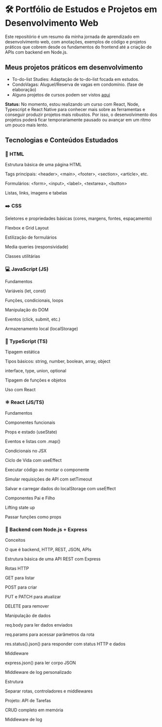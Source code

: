 # 🛠️ Portfólio de Estudos e Projetos em Desenvolvimento Web

Este repositório é um resumo da minha jornada de aprendizado em desenvolvimento web, com anotações, exemplos de código e projetos práticos que cobrem desde os fundamentos do frontend até a criação de APIs com backend em Node.js.

## Meus projetos práticos em desenvolvimento

- To-do-list Studies: Adaptação de to-do-list focada em estudos.
- CondoVagas: Aluguel/Reserva de vagas em condomínio. (fase de elaboração)
- Alguns projetos de cursos podem ser vistos [aqui](https://github.com/leommartin/HTML-CSS-JS) 

**Status:** No momento, estou realizando um curso com React, Node, Typescript e React Native para conhecer mais sobre as ferramentas e conseguir produzir projetos mais robustos.
Por isso, o desenvolvimento dos projetos poderá ficar temporariamente pausado ou avançar em um ritmo um pouco mais lento.

## Tecnologias e Conteúdos Estudados

### 📝 HTML

Estrutura básica de uma página HTML

Tags principais: &lt;header&gt;, &lt;main&gt;, &lt;footer&gt;, &lt;section&gt;, &lt;article&gt;, etc.

Formulários: &lt;form&gt;, &lt;input&gt;, &lt;label&gt;, &lt;textarea&gt;, &lt;button&gt;

Listas, links, imagens e tabelas


### ✒️ CSS

Seletores e propriedades básicas (cores, margens, fontes, espaçamento)

Flexbox e Grid Layout

Estilização de formulários

Media queries (responsividade)

Classes utilitárias

### 💻 JavaScript (JS)

Fundamentos

Variáveis (let, const)

Funções, condicionais, loops

Manipulação do DOM

Eventos (click, submit, etc.)

Armazenamento local (localStorage)

### 📖 TypeScript (TS)

Tipagem estática

Tipos básicos: string, number, boolean, array, object

interface, type, union, optional

Tipagem de funções e objetos

Uso com React

### ⚛️ React (JS/TS)

Fundamentos

Componentes funcionais

Props e estado (useState)

Eventos e listas com .map()

Condicionais no JSX

Ciclo de Vida com useEffect

Executar código ao montar o componente

Simular requisições de API com setTimeout

Salvar e carregar dados do localStorage com useEffect

Componentes Pai e Filho

Lifting state up

Passar funções como props

### 🧱 Backend com Node.js + Express

Conceitos

O que é backend, HTTP, REST, JSON, APIs

Estrutura básica de uma API REST com Express

Rotas HTTP

GET para listar

POST para criar

PUT e PATCH para atualizar

DELETE para remover

Manipulação de dados

req.body para ler dados enviados

req.params para acessar parâmetros da rota

res.status().json() para responder com status HTTP e dados

Middleware

express.json() para ler corpo JSON

Middleware de log personalizado

Estrutura

Separar rotas, controladores e middlewares

Projeto: API de Tarefas

CRUD completo em memória

Middleware de log
